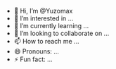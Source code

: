 - 👋 Hi, I’m @Yuzomax
- 👀 I’m interested in ...
- 🌱 I’m currently learning ...
- 💞️ I’m looking to collaborate on ...
- 📫 How to reach me ...
- 😄 Pronouns: ...
- ⚡ Fun fact: ...

<!---
Yuzomax/Yuzomax is a ✨ special ✨ repository because its `README.md` (this file) appears on your GitHub profile.
You can click the Preview link to take a look at your changes.
--->
